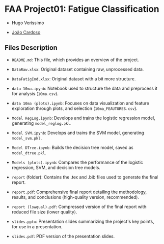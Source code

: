 # FAA Project01: Fatigue Classification

- Hugo Veríssimo

- [João Cardoso](https://github.com/jepe06)

## Files Description

- `README.md`: This file, which provides an overview of the project.

- `DataRaw.xlsx`: Original dataset containing raw, unprocessed data.

- `DataFatigInd.xlsx`: Original dataset with a bit more structure.

- `data 10ma.ipynb`: Notebook used to structure the data and preprocess it for analysis (`10ma.csv`).

- `data 10ma (plots).ipynb`: Focuses on data visualization and feature exploration through plots, and selection (`10ma_FEAUTURES.csv`).

- `Model RegLog.ipynb`: Develops and trains the logistic regression model, generating `model_reglog.pkl`.

- `Model SVM.ipynb`: Develops and trains the SVM model, generating `model_svm.pkl`.

- `Model DTree.ipynb`: Builds the decision tree model, saved as `model_dtree.pkl`.

- `Models (plots).ipynb`: Compares the performance of the logistic regression, SVM, and decision tree models.

- `report` (folder): Contains the .tex and .bib files used to generate the final report.

- `report.pdf`: Comprehensive final report detailing the methodology, results, and conclusions (high-quality version, recommended).

- `report (lowqual).pdf`: Compressed version of the final report with reduced file size (lower quality).

- `slides.pptx`: Presentation slides summarizing the project's key points, for use in a presentation.

- `slides.pdf`: PDF version of the presentation slides.